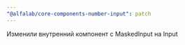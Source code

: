 ```yaml
---
"@alfalab/core-components-number-input": patch
---
```


Изменили внутренний компонент с MaskedInput на Input
